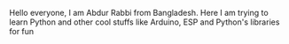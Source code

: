 Hello everyone, I am Abdur Rabbi from Bangladesh. Here I am trying to learn Python and other cool stuffs like Arduino, ESP and Python's libraries for fun
